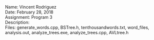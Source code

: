 Name: Vincent Rodriguez                                                                                                                                     
Date: February 28, 2018                                                                                                                                                                                                                                                       
Assignment: Program 3                                                                                                                                             
Description:                                                                                                                                                    
Files: generate_words.cpp, BSTree.h, tenthousandwords.txt, word_files, analysis.out, analyze_trees.exe, analyze_trees.cpp, AVLtree.h
